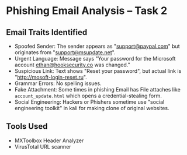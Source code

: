 # Phishing Email Analysis – Task 2

## Email Traits Identified

- Spoofed Sender: The sender appears as "support@paypal.com" but originates from "support@msupdate.net".
- Urgent Language: Message says "Your password for the Microsoft account ethan@hooksecurity.co was changed."
- Suspicious Link: Text shows "Reset your password", but actual link is "http://mosoft-login-reset.ru".
- Grammar Errors: No spelling issues.
- Fake Attachment: Some times in phishing Email has File attaches like `account_update.html` which opens a credential-stealing form.
- Social Engineering: Hackers or Phishers sometime use "social engineering toolkit" in kali for making clone of original websites.

## Tools Used
- MXToolbox Header Analyzer
- VirusTotal URL scanner
